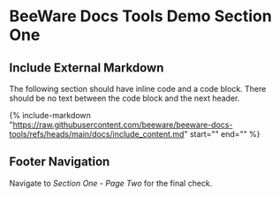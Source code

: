 # BeeWare Docs Tools Demo Section One

## Include External Markdown

The following section should have inline code and a code block. There should
be no text between the code block and the next header.

{%
    include-markdown "https://raw.githubusercontent.com/beeware/beeware-docs-tools/refs/heads/main/docs/include_content.md"
    start="<!--include-markdown-content-start-->"
    end="<!--include-markdown-content-end-->"
%}

## Footer Navigation

Navigate to *Section One - Page Two* for the final check.
